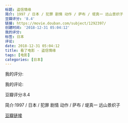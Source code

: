 ```yaml
---
标题: 盗信情缘
简介: 1997 / 日本 / 犯罪 剧情 动作 / 萨布 / 堤真一 远山景织子
豆瓣评分: '8.4'
链接: https://movie.douban.com/subject/1292397/
创建时间: '2018-12-31 05:04:12'
我的评分:
标签: 日本
评论:
date: 2018-12-31 05:04:12
title: 看了电影 - 盗信情缘
tags: [电影]
categories: [日本]
---
```


我的评分:

我的评论:

豆瓣评分:8.4

简介:1997 / 日本 / 犯罪 剧情 动作 / 萨布 / 堤真一 远山景织子

[豆瓣链接](https://movie.douban.com/subject/1292397/)

